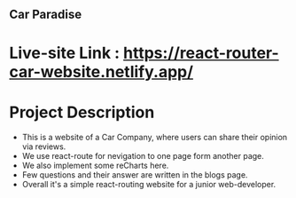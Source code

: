 ## Car Paradise

# Live-site Link : https://react-router-car-website.netlify.app/

# Project Description
* This is a website of a Car Company, where users can share their opinion via reviews.
* We use react-route for nevigation to one page form another page.
* We also implement some reCharts here.
* Few questions and their answer are written in the blogs page.
* Overall it's a simple react-routing website for a junior web-developer.
